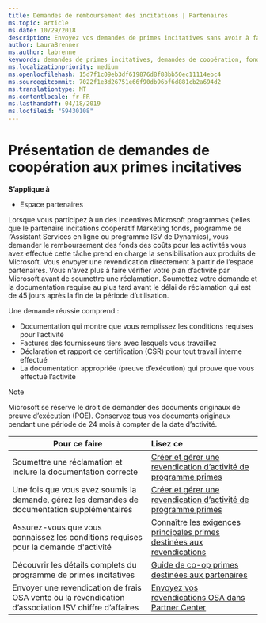 ```yaml
---
title: Demandes de remboursement des incitations | Partenaires
ms.topic: article
ms.date: 10/29/2018
description: Envoyez vos demandes de primes incitatives sans avoir à faire vérifier votre plan d'activité auparavant.
author: LauraBrenner
ms.author: labrenne
keywords: demandes de primes incitatives, demandes de coopération, fonds de coopération
ms.localizationpriority: medium
ms.openlocfilehash: 15d7f1c09eb3df619876d8f88bb50ec11114ebc4
ms.sourcegitcommit: 7022f1e3d26751e66f90db96bf6d881cb2a694d2
ms.translationtype: MT
ms.contentlocale: fr-FR
ms.lasthandoff: 04/18/2019
ms.locfileid: "59430108"
---
```

# <a name="incentives-co-op-claims-overview"></a>Présentation de demandes de coopération aux primes incitatives

**S’applique à**

- Espace partenaires

Lorsque vous participez à un des Incentives Microsoft programmes (telles que le partenaire incitations coopératif Marketing fonds, programme de l’Assistant Services en ligne ou programme ISV de Dynamics), vous demander le remboursement des fonds des coûts pour les activités vous avez effectué cette tâche prend en charge la sensibilisation aux produits de Microsoft. Vous envoyer une revendication directement à partir de l’espace partenaires. Vous n’avez plus à faire vérifier votre plan d’activité par Microsoft avant de soumettre une réclamation. Soumettez votre demande et la documentation requise au plus tard avant le délai de réclamation qui est de 45 jours après la fin de la période d’utilisation. 

Une demande réussie comprend :

- Documentation qui montre que vous remplissez les conditions requises pour l’activité
- Factures des fournisseurs tiers avec lesquels vous travaillez
- Déclaration et rapport de certification (CSR) pour tout travail interne effectué
- La documentation appropriée (preuve d’exécution) qui prouve que vous effectué l’activité 

>[!NOTE]
>Microsoft se réserve le droit de demander des documents originaux de preuve d’exécution (POE). Conservez tous vos documents originaux pendant une période de 24 mois à compter de la date d’activité. 

|**Pour ce faire**   |**Lisez ce**   |
|-----------------|:--------------------------------------|
|Soumettre une réclamation et inclure la documentation correcte|[Créer et gérer une revendication d’activité de programme primes](create-incentives-claims.md)|
|Une fois que vous avez soumis la demande, gérez les demandes de documentation supplémentaires|[Créer et gérer une revendication d’activité de programme primes](create-incentives-claims.md)  |
|Assurez-vous que vous connaissez les conditions requises pour la demande d'activité|[Connaître les exigences principales primes destinées aux revendications](core-requirements.md)   |
|Découvrir les détails complets du programme de primes incitatives|[Guide de co-op primes destinées aux partenaires](https://assets.microsoft.com/coop-guidebook.pdf)
|Envoyer une revendication de frais OSA vente ou la revendication d’association ISV chiffre d’affaires |[Envoyez vos revendications OSA dans Partner Center](submit-osa-claim.md)|
                                                                                 
                                   